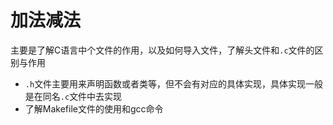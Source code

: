 # 加法减法

主要是了解C语言中个文件的作用，以及如何导入文件，了解头文件和`.c`文件的区别与作用

- `.h`文件主要用来声明函数或者类等，但不会有对应的具体实现，具体实现一般是在同名`.c`文件中去实现
- 了解Makefile文件的使用和gcc命令
